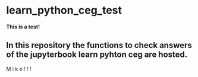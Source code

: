 # learn_python_ceg_test

**This is a test!**

In this repository the functions to check answers of the jupyterbook learn pyhton ceg are hosted. 
---
M i k e ! ! ! 
